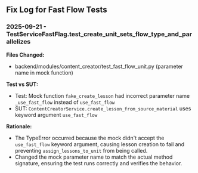 ## Fix Log for Fast Flow Tests

### 2025-09-21 - TestServiceFastFlag.test_create_unit_sets_flow_type_and_parallelizes

**Files Changed:**
- backend/modules/content_creator/test_fast_flow_unit.py (parameter name in mock function)

**Test vs SUT:**
- Test: Mock function `fake_create_lesson` had incorrect parameter name `_use_fast_flow` instead of `use_fast_flow`
- SUT: `ContentCreatorService.create_lesson_from_source_material` uses keyword argument `use_fast_flow`

**Rationale:**
- The TypeError occurred because the mock didn't accept the `use_fast_flow` keyword argument, causing lesson creation to fail and preventing `assign_lessons_to_unit` from being called.
- Changed the mock parameter name to match the actual method signature, ensuring the test runs correctly and verifies the behavior.